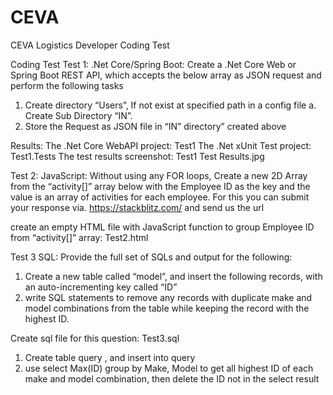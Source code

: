 # CEVA
CEVA Logistics Developer Coding Test

Coding Test
Test 1: .Net Core/Spring Boot:
Create a .Net Core Web or Spring Boot REST API, which accepts the below array as JSON
request and perform the following tasks
1. Create directory “Users”, If not exist at specified path in a config file
a. Create Sub Directory “IN”.
2. Store the Request as JSON file in “IN” directory” created above

Results:
The .Net Core WebAPI project: Test1 
The .Net xUnit Test project: Test1.Tests
The test results screenshot: Test1 Test Results.jpg


Test 2: JavaScript:
Without using any FOR loops, Create a new 2D Array from the “activity[]” array below with
the Employee ID as the key and the value is an array of activities for each employee.
For this you can submit your response via. https://stackblitz.com/ and send us the url

create an empty HTML file with JavaScript function to group Employee ID from “activity[]” array: Test2.html

Test 3 SQL:
Provide the full set of SQLs and output for the following:
1) Create a new table called “model”, and insert the following records, with an
auto-incrementing key called “ID”
2) write SQL statements to remove any records with duplicate make and model
combinations from the table while keeping the record with the highest ID.

Create sql file for this question: Test3.sql
1) Create table query , and insert into query
2) use select Max(ID) group by Make, Model to get all highest ID of each make and model combination, then delete the ID not in the select result